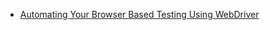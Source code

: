 * [Automating Your Browser Based Testing Using WebDriver](http://www.youtube.com/watch?v=lfIzRHNXQhM)